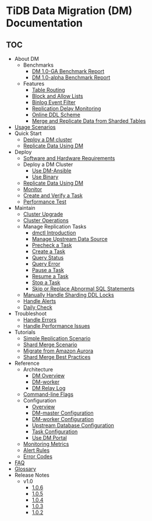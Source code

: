 # TiDB Data Migration (DM) Documentation

<!-- markdownlint-disable MD007 -->
<!-- markdownlint-disable MD032 -->

## TOC

+ About DM
  + Benchmarks
    - [DM 1.0-GA Benchmark Report](benchmark-v1.0-ga.md)
    - [DM 1.0-alpha Benchmark Report](benchmark-v1-alpha.md)
  + Features
    - [Table Routing](key-features.md#table-routing)
    - [Block and Allow Lists](key-features.md#block-and-allow-table-lists)
    - [Binlog Event Filter](key-features.md#binlog-event-filter)
    - [Replication Delay Monitoring](key-features.md#replication-delay-monitoring)
    - [Online DDL Scheme](online-ddl-scheme.md)
    - [Merge and Replicate Data from Sharded Tables](feature-shard-merge.md)
+ [Usage Scenarios](scenarios.md)
+ Quick Start
  - [Deploy a DM cluster](quick-start-with-dm.md)
  - [Replicate Data Using DM](replicate-data-using-dm.md)
+ Deploy
  + [Software and Hardware Requirements](hardware-and-software-requirements.md)
  + Deploy a DM Cluster
    - [Use DM-Ansible](deploy-a-dm-cluster-using-ansible.md)
    - [Use Binary](deploy-a-dm-cluster-using-binary.md)
  - [Replicate Data Using DM](replicate-data-using-dm.md)
  - [Monitor](monitor-a-dm-cluster.md)
  - [Create and Verify a Task](create-task-and-verify.md)
  - [Performance Test](performance-test.md)
+ Maintain
  - [Cluster Upgrade](dm-upgrade.md)
  - [Cluster Operations](cluster-operations.md)
  + Manage Replication Tasks
    - [dmctl Introduction](dmctl-introduction.md)
    - [Manage Upstream Data Source](manage-source.md)
    - [Precheck a Task](precheck.md)
    - [Create a Task](create-task.md)
    - [Query Status](query-status.md)
    - [Query Error](query-error.md)
    - [Pause a Task](pause-task.md)
    - [Resume a Task](resume-task.md)
    - [Stop a Task](stop-task.md)
    - [Skip or Replace Abnormal SQL Statements](skip-or-replace-abnormal-sql-statements.md)
  - [Manually Handle Sharding DDL Locks](feature-manually-handling-sharding-ddl-locks.md)
  - [Handle Alerts](handle-alerts.md)
  - [Daily Check](daily-check.md)
+ Troubleshoot
  - [Handle Errors](error-handling.md)
  - [Handle Performance Issues](handle-performance-issues.md)
+ Tutorials
  - [Simple Replication Scenario](usage-scenario-simple-replication.md)
  - [Shard Merge Scenario](usage-scenario-shard-merge.md)
  - [Migrate from Amazon Aurora](migrate-from-mysql-aurora.md)
  - [Shard Merge Best Practices](shard-merge-best-practices.md)
+ Reference
  + Architecture
    - [DM Overview](overview.md)
    - [DM-worker](dm-worker-intro.md)
    - [DM Relay Log](relay-log.md)
  - [Command-line Flags](command-line-flags.md)
  + Configuration
    - [Overview](config-overview.md)
    - [DM-master Configuration](dm-master-configuration-file.md)
    - [DM-worker Configuration](dm-worker-configuration-file.md)
    - [Upstream Database Configuration](source-configuration-file.md)
    - [Task Configuration](task-configuration-file.md)
    - [Use DM Portal](dm-portal.md)
  - [Monitoring Metrics](monitor-a-dm-cluster.md)
  - [Alert Rules](alert-rules.md)
  - [Error Codes](error-handling.md#handle-common-errors)
+ [FAQ](faq.md)
+ [Glossary](glossary.md)
+ Release Notes
  + v1.0
    - [1.0.6](releases/1.0.6.md)
    - [1.0.5](releases/1.0.5.md)
    - [1.0.4](releases/1.0.4.md)
    - [1.0.3](releases/1.0.3.md)
    - [1.0.2](releases/1.0.2.md)
